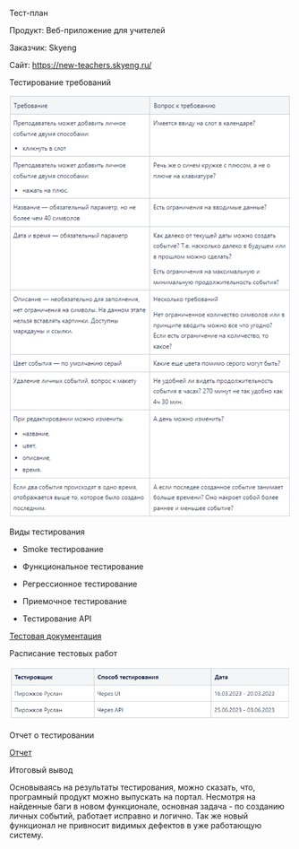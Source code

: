 Тест-план

Продукт: Веб-приложение для учителей

Заказчик: Skyeng

Сайт: https://new-teachers.skyeng.ru/

Тестирование требований

![](/documents/pic/Requirements_testing.png)

Виды тестирования

- Smoke тестирование

- Функциональное тестирование

- Регрессионное тестирование

- Приемочное тестирование

- Тестирование API

[Тестовая документация](https://github.com/RuslanPir/QA_Ingener_portfolio/blob/45a490650ba5e111207f42850d58caf95574baaa/documents/test_documentation.md)

Расписание тестовых работ

![](/documents/pic/Operating_schedule.png)

Отчет о тестировании

[Отчет](https://github.com/RuslanPir/QA_Ingener_portfolio/blob/7b3bd801d1e8153db2742fc67fe7e84adaf9e463/documents/Report.md)

Итоговый вывод

Основываясь на результаты тестирования, можно сказать, что, програмный продукт можно выпускать на портал. Несмотря на найденные баги в новом функционале, основная задача - по созданию личных событий, работает исправно и логично. Так же новый функционал не привносит видимых дефектов в уже работающую систему.
